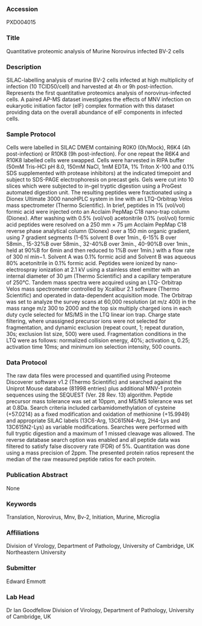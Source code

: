 ### Accession
PXD004015

### Title
Quantitative proteomic analysis of Murine Norovirus infected BV-2 cells

### Description
SILAC-labelling analysis of murine BV-2 cells infected at high multiplicity of infection (10 TCID50/cell) and harvested at 4h or 9h post-infection. Represents the first quantitative proteomics analysis of norovirus-infected cells. A paired AP-MS dataset investigates the effects of MNV infection on eukaryotic initiation factor (eIF) complex formation with this dataset providing data on the overall abundance of eIF components in infected cells.

### Sample Protocol
Cells were labelled in SILAC DMEM containing R0K0 (0h/Mock), R6K4 (4h post-infection) or R10K8 (9h post-infection). For one repeat the R6K4 and R10K8 labelled cells were swapped. Cells were harvested in RIPA buffer (50mM Tris-HCl pH 8.0, 150mM NaCl, 1mM EDTA, 1% Triton X-100 and 0.1% SDS supplemented with protease inhibitors) at the indicated timepoint and subject to SDS-PAGE electrophoresis on precast gels. Gels were cut into 10 slices which were subjected to in-gel tryptic digestion using a ProGest automated digestion unit. The resulting peptides were fractionated using a Dionex Ultimate 3000 nanoHPLC system in line with an LTQ-Orbitrap Velos mass spectrometer (Thermo Scientific).  In brief, peptides in 1% (vol/vol) formic acid were injected onto an Acclaim PepMap C18 nano-trap column (Dionex). After washing with 0.5% (vol/vol) acetonitrile 0.1% (vol/vol) formic acid peptides were resolved on a 250 mm × 75 μm Acclaim PepMap C18 reverse phase analytical column (Dionex) over a 150 min organic gradient, using 7  gradient segments (1-6% solvent B over 1min., 6-15% B over 58min., 15-32%B over 58min., 32-40%B over 3min., 40-90%B over 1min., held at 90%B for 6min and then reduced to 1%B over 1min.) with a flow rate of 300 nl min−1.  Solvent A was 0.1% formic acid and Solvent B was aqueous 80% acetonitrile in 0.1% formic acid.  Peptides were ionized by nano-electrospray ionization at 2.1 kV using a stainless steel emitter with an internal diameter of 30 μm (Thermo Scientific) and a capillary temperature of 250°C. Tandem mass spectra were acquired using an LTQ- Orbitrap Velos mass spectrometer controlled by Xcalibur 2.1 software (Thermo Scientific) and operated in data-dependent acquisition mode.  The Orbitrap was set to analyze the survey scans at 60,000 resolution (at m/z 400) in the mass range m/z 300 to 2000 and the top six multiply charged ions in each duty cycle selected for MS/MS in the LTQ linear ion trap.  Charge state filtering, where unassigned precursor ions were not selected for fragmentation, and dynamic exclusion (repeat count, 1; repeat duration, 30s; exclusion list size, 500) were used.  Fragmentation conditions in the LTQ were as follows: normalized collision energy, 40%; activation q, 0.25; activation time 10ms; and minimum ion selection intensity, 500 counts.

### Data Protocol
The raw data files were processed and quantified using Proteome Discoverer software v1.2 (Thermo Scientific) and searched against the Uniprot Mouse database (81998 entries) plus additional MNV-1 protein sequences using the SEQUEST (Ver. 28 Rev. 13) algorithm.  Peptide precursor mass tolerance was set at 10ppm, and MS/MS tolerance was set at 0.8Da.  Search criteria included carbamidomethylation of cysteine (+57.0214) as a fixed modification and oxidation of methionine (+15.9949) and appropriate SILAC labels (13C6-Arg, 13C615N4-Arg, 2H4-Lys and 13C615N2-Lys) as variable modifications.  Searches were performed with full tryptic digestion and a maximum of 1 missed cleavage was allowed.  The reverse database search option was enabled and all peptide data was filtered to satisfy false discovery rate (FDR) of 5%. Quantitation was done using a mass precision of 2ppm. The presented protein ratios represent the median of the raw measured peptide ratios for each protein.

### Publication Abstract
None

### Keywords
Translation, Norovirus, Mnv, Bv-2, Initiation, Murine, Microglia

### Affiliations
Division of Virology, Department of Pathology, University of Cambridge, UK
Northeastern University

### Submitter
Edward Emmott

### Lab Head
Dr Ian Goodfellow
Division of Virology, Department of Pathology, University of Cambridge, UK


